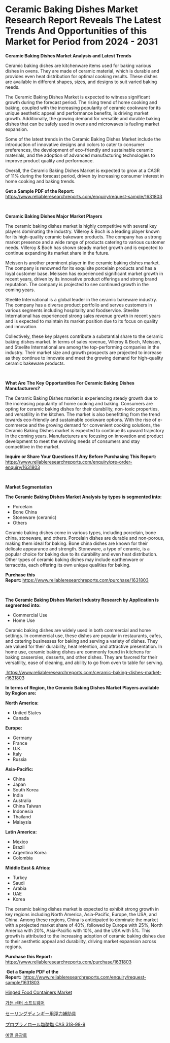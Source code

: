 <p><h1>Ceramic Baking Dishes Market Research Report Reveals The Latest Trends And Opportunities of this Market for Period from 2024 - 2031</h1></p><p><strong>Ceramic Baking Dishes Market Analysis and Latest Trends</strong></p>
<p><p>Ceramic baking dishes are kitchenware items used for baking various dishes in ovens. They are made of ceramic material, which is durable and provides even heat distribution for optimal cooking results. These dishes are available in different shapes, sizes, and designs to suit varied baking needs.</p><p>The Ceramic Baking Dishes Market is expected to witness significant growth during the forecast period. The rising trend of home cooking and baking, coupled with the increasing popularity of ceramic cookware for its unique aesthetic appeal and performance benefits, is driving market growth. Additionally, the growing demand for versatile and durable baking dishes that can be safely used in ovens and microwaves is fueling market expansion.</p><p>Some of the latest trends in the Ceramic Baking Dishes Market include the introduction of innovative designs and colors to cater to consumer preferences, the development of eco-friendly and sustainable ceramic materials, and the adoption of advanced manufacturing technologies to improve product quality and performance.</p><p>Overall, the Ceramic Baking Dishes Market is expected to grow at a CAGR of 11% during the forecast period, driven by increasing consumer interest in home cooking and baking trends.</p></p>
<p><strong>Get a Sample PDF of the Report:&nbsp;</strong> <a href="https://www.reliableresearchreports.com/enquiry/request-sample/1631803">https://www.reliableresearchreports.com/enquiry/request-sample/1631803</a></p>
<p>&nbsp;</p>
<p><strong>Ceramic Baking Dishes Major Market Players</strong></p>
<p><p>The ceramic baking dishes market is highly competitive with several key players dominating the industry. Villeroy & Boch is a leading player known for its high-quality ceramic bakeware products. The company has a strong market presence and a wide range of products catering to various customer needs. Villeroy & Boch has shown steady market growth and is expected to continue expanding its market share in the future.</p><p>Meissen is another prominent player in the ceramic baking dishes market. The company is renowned for its exquisite porcelain products and has a loyal customer base. Meissen has experienced significant market growth in recent years, driven by its innovative product offerings and strong brand reputation. The company is projected to see continued growth in the coming years.</p><p>Steelite International is a global leader in the ceramic bakeware industry. The company has a diverse product portfolio and serves customers in various segments including hospitality and foodservice. Steelite International has experienced strong sales revenue growth in recent years and is expected to maintain its market position due to its focus on quality and innovation.</p><p>Collectively, these key players contribute a substantial share to the ceramic baking dishes market. In terms of sales revenue, Villeroy & Boch, Meissen, and Steelite International are among the top-performing companies in the industry. Their market size and growth prospects are projected to increase as they continue to innovate and meet the growing demand for high-quality ceramic bakeware products.</p></p>
<p>&nbsp;</p>
<p><strong>What Are The Key Opportunities For Ceramic Baking Dishes Manufacturers?</strong></p>
<p><p>The Ceramic Baking Dishes market is experiencing steady growth due to the increasing popularity of home cooking and baking. Consumers are opting for ceramic baking dishes for their durability, non-toxic properties, and versatility in the kitchen. The market is also benefitting from the trend towards eco-friendly and sustainable cookware options. With the rise of e-commerce and the growing demand for convenient cooking solutions, the Ceramic Baking Dishes market is expected to continue its upward trajectory in the coming years. Manufacturers are focusing on innovation and product development to meet the evolving needs of consumers and stay competitive in the market.</p></p>
<p><strong>Inquire or Share Your Questions If Any Before Purchasing This Report:</strong> <a href="https://www.reliableresearchreports.com/enquiry/pre-order-enquiry/1631803">https://www.reliableresearchreports.com/enquiry/pre-order-enquiry/1631803</a></p>
<p>&nbsp;</p>
<p><strong>Market Segmentation</strong></p>
<p><strong>The Ceramic Baking Dishes Market Analysis by types is segmented into:</strong></p>
<p><ul><li>Porcelain</li><li>Bone China</li><li>Stoneware (ceramic)</li><li>Others</li></ul></p>
<p><p>Ceramic baking dishes come in various types, including porcelain, bone china, stoneware, and others. Porcelain dishes are durable and non-porous, making them ideal for baking. Bone china dishes are known for their delicate appearance and strength. Stoneware, a type of ceramic, is a popular choice for baking due to its durability and even heat distribution. Other types of ceramic baking dishes may include earthenware or terracotta, each offering its own unique qualities for baking.</p></p>
<p><strong>Purchase this Report:&nbsp;</strong><a href="https://www.reliableresearchreports.com/purchase/1631803">https://www.reliableresearchreports.com/purchase/1631803</a></p>
<p>&nbsp;</p>
<p><strong>The Ceramic Baking Dishes Market Industry Research by Application is segmented into:</strong></p>
<p><ul><li>Commercial Use</li><li>Home Use</li></ul></p>
<p><p>Ceramic baking dishes are widely used in both commercial and home settings. In commercial use, these dishes are popular in restaurants, cafes, and catering businesses for baking and serving a variety of dishes. They are valued for their durability, heat retention, and attractive presentation. In home use, ceramic baking dishes are commonly found in kitchens for baking casseroles, desserts, and other dishes. They are favored for their versatility, ease of cleaning, and ability to go from oven to table for serving.</p></p>
<p><a href="https://www.reliableresearchreports.com/ceramic-baking-dishes-market-r1631803">&nbsp;https://www.reliableresearchreports.com/ceramic-baking-dishes-market-r1631803</a></p>
<p><strong>In terms of Region, the Ceramic Baking Dishes Market Players available by Region are:</strong></p>
<p>
    <p> <strong> North America: </strong>
        <ul>
            <li>United States</li>
            <li>Canada</li>
        </ul>
        </p> 
    <p> <strong> Europe: </strong>
        <ul>
            <li>Germany</li>
            <li>France</li>
            <li>U.K.</li>
            <li>Italy</li>
            <li>Russia</li>
        </ul>
        </p> 
    <p> <strong> Asia-Pacific: </strong>
        <ul>
            <li>China</li>
            <li>Japan</li>
            <li>South Korea</li>
            <li>India</li>
            <li>Australia</li>
            <li>China Taiwan</li>
            <li>Indonesia</li>
            <li>Thailand</li>
            <li>Malaysia</li>
        </ul>
        </p> 
    <p> <strong> Latin America: </strong>
        <ul>
            <li>Mexico</li>
            <li>Brazil</li>
            <li>Argentina Korea</li>
            <li>Colombia</li>
        </ul>
        </p> 
    <p> <strong> Middle East & Africa: </strong>
        <ul>
            <li>Turkey</li>
            <li>Saudi</li>
            <li>Arabia</li>
            <li>UAE</li>
            <li>Korea</li>
        </ul>
    </p>
    </p>
<p><p>The ceramic baking dishes market is expected to exhibit strong growth in key regions including North America, Asia-Pacific, Europe, the USA, and China. Among these regions, China is anticipated to dominate the market with a projected market share of 40%, followed by Europe with 25%, North America with 20%, Asia-Pacific with 10%, and the USA with 5%. This growth is attributed to the increasing adoption of ceramic baking dishes due to their aesthetic appeal and durability, driving market expansion across regions.</p></p>
<p><strong>Purchase this Report: </strong><a href="https://www.reliableresearchreports.com/purchase/1631803">https://www.reliableresearchreports.com/purchase/1631803</a></p>
<p>&nbsp;<strong>Get a Sample PDF of the Report:&nbsp;&nbsp;</strong><a href="https://www.reliableresearchreports.com/enquiry/request-sample/1631803">https://www.reliableresearchreports.com/enquiry/request-sample/1631803</a></p>
<p><strong></strong></p>
<p><p><a href="https://github.com/SheilaBruen2023/Market-Research-Report-List-1/blob/main/hinged-food-containers-market.md">Hinged Food Containers Market</a></p><p><a href="https://github.com/vsr06p4p49/Market-Research-Report-List-2/blob/main/4570559150922.md">가든 센터 소프트웨어</a></p><p><a href="https://github.com/EthanMorar2011/Market-Research-Report-List-2/blob/main/1211656143177.md">セーリングディンギー用浮力補助具</a></p><p><a href="https://github.com/kegley4963/Market-Research-Report-List-1/blob/main/3891263143178.md">プロプラノロール塩酸塩 CAS 318-98-9</a></p><p><a href="https://github.com/oajzkywllm460/Market-Research-Report-List-2/blob/main/9897893150921.md">예열 용광로</a></p></p>